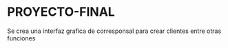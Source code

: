 # PROYECTO-FINAL
Se crea una interfaz grafica de corresponsal para crear clientes entre otras funciones
